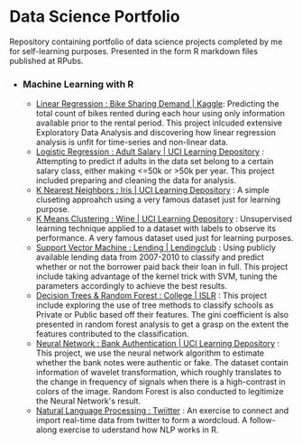 # Data Science Portfolio


Repository containing portfolio of data science projects completed by me for self-learning purposes. Presented in the form R markdown files published at RPubs.


- ### Machine Learning with R
  - [Linear Regression : Bike Sharing Demand | Kaggle](http://rpubs.com/LeeJunHan/450898): Predicting the total count of bikes rented during each hour using only information available prior to the rental period. This project inlcuded extensive Exploratory Data Analysis and discovering how linear regression analysis is unfit for time-series and non-linear data. 
  - [Logistic Regression : Adult Salary | UCI Learning Depository](http://rpubs.com/LeeJunHan/450142) : Attempting to predict if adults in the data set belong to a certain salary class, either making <=50k or >50k per year. This project included preparing and cleaning the data for analysis.
  - [K Nearest Neighbors : Iris | UCI Learning Depository](http://rpubs.com/LeeJunHan/450973) : A simple cluseting approahch using a very famous dataset just for learning purpose.  
  - [K Means Clustering : Wine | UCI Learning Depository](http://rpubs.com/LeeJunHan/450046) : Unsupervised learning technique applied to a dataset with labels to observe its performance. A very famous dataset used just for learning purposes.
  - [Support Vector Machine : Lending | Lendingclub](http://rpubs.com/LeeJunHan/450085) : Using publicly available lending data from 2007-2010 to classify and predict whether or not the borrower paid back their loan in full. This project include taking advantage of the kernel trick with SVM, tuning the parameters accordingly to achieve the best results.
  - [Decision Trees & Random Forest : College | ISLR](http://rpubs.com/LeeJunHan/451869) : This project include exploring the use of tree methods to classify schools as Private or Public based off their features. The gini coefficient is also presented in random forest analysis to get a grasp on the extent the features contributed to the classification. 
  - [Neural Network : Bank Authentication | UCI Learning Depository](http://rpubs.com/LeeJunHan/451463) : This project, we use the neural network algorithm to estimate whether the bank notes were authentic or fake. The dataset contain information of wavelet transformation, which roughly translates to the change in frequency of signals when there is a high-contrast in colors of the image. Random Forest is also conducted to legitimize the Neural Network's result. 
  - [Natural Language Processing : Twiitter](http://rpubs.com/LeeJunHan/451880) : An exercise to connect and import real-time data from twitter to form a wordcloud. A follow-along exercise to uderstand how NLP works in R. 
  
  
  
  
